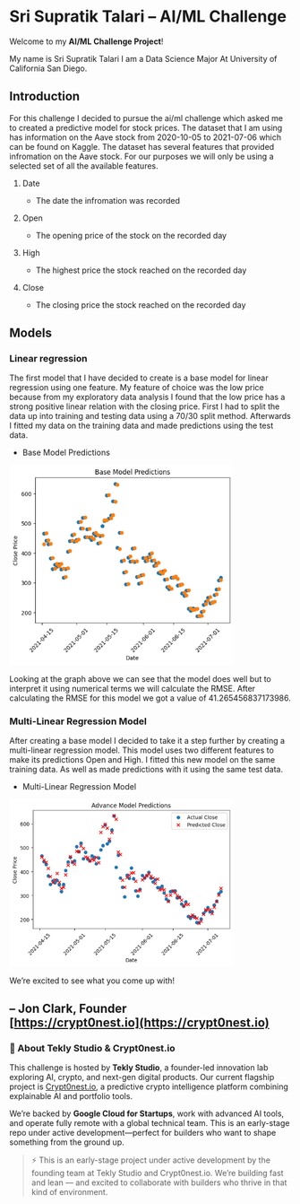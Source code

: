 # Sri Supratik Talari – AI/ML Challenge

Welcome to my **AI/ML Challenge Project**!

My name is Sri Supratik Talari I am a Data Science Major At University of California San Diego.

## Introduction

For this challenge I decided to pursue the ai/ml challenge which asked me to created a predictive model for stock prices. 
The dataset that I am using has information on the Aave stock from 2020-10-05 to 2021-07-06 which can be found on Kaggle.
The dataset has several features that provided infromation on the Aave stock. For our purposes we will only be using 
a selected set of all the available features. 

1. Date
   - The date the infromation was recorded
   
2. Open
   - The opening price of the stock on the recorded day

3. High
   - The highest price the stock reached on the recorded day

4. Close
   - The closing price the stock reached on the recorded day


## Models

### Linear regression

The first model that I have decided to create is a base model for linear regression using one feature. 
My feature of choice was the low price because from my exploratory data analysis I found that the low price
has a strong positive linear relation with the closing price. First I had to split the data up into training
and testing data using a 70/30 split method. Afterwards I fitted my data on the training data and made predictions 
using the test data. 

- Base Model Predictions

<img src="base_model.png" alt="Base Linear Model" width="400"/>

Looking at the graph above we can see that the model does well but to interpret it using 
numerical terms we will calculate the RMSE. After calculating the RMSE for this model we got 
a value of 41.265456837173986.

### Multi-Linear Regression Model

After creating a base model I decided to take it a step further by creating a multi-linear regression
model. This model uses two different features to make its predictions Open and High. I fitted this new
model on the same training data. As well as made predictions with it using the same test data.

- Multi-Linear Regression Model

<img src="multi_model.png" alt="Multi Linear Model" width="400"/>

We’re excited to see what you come up with!

– Jon Clark, Founder  
[https://crypt0nest.io](https://crypt0nest.io)
---

### 👋 About Tekly Studio & Crypt0nest.io

This challenge is hosted by **Tekly Studio**, a founder-led innovation lab exploring AI, crypto, and next-gen digital products. Our current flagship project is [Crypt0nest.io](https://crypt0nest.io), a predictive crypto intelligence platform combining explainable AI and portfolio tools.

We’re backed by **Google Cloud for Startups**, work with advanced AI tools, and operate fully remote with a global technical team. This is an early-stage repo under active development—perfect for builders who want to shape something from the ground up.

> ⚡ This is an early-stage project under active development by the founding team at Tekly Studio and Crypt0nest.io. We’re building fast and lean — and excited to collaborate with builders who thrive in that kind of environment.

